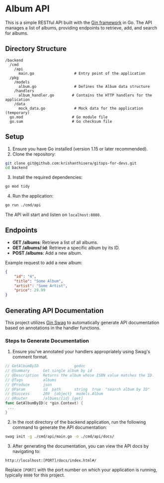 # Album API

This is a simple RESTful API built with the [Gin framework](https://github.com/gin-gonic/gin) in Go. The API manages a list of albums, providing endpoints to retrieve, add, and search for albums.

## Directory Structure

```
/backend
  /cmd
    /api
      main.go                  # Entry point of the application
  /pkg
    /models
      album.go                 # Defines the Album data structure
    /handlers
      album_handler.go        # Contains the HTTP handlers for the application
    /data
      mock_data.go             # Mock data for the application (temporary)
  go.mod                      # Go module file
  go.sum                      # Go checksum file
```

## Setup

1. Ensure you have Go installed (version 1.15 or later recommended).
2. Clone the repository:

```bash
git clone git@github.com:krishanthisera/gitops-for-devs.git
cd backend
```

3. Install the required dependencies:

```bash
go mod tidy
```

4. Run the application:

```bash
go run ./cmd/api
```

The API will start and listen on `localhost:8080`.

## Endpoints

- **GET /albums**: Retrieve a list of all albums.
- **GET /albums/:id**: Retrieve a specific album by its ID.
- **POST /albums**: Add a new album.

Example request to add a new album:

```json
{
    "id": "4",
    "title": "Some Album",
    "artist": "Some Artist",
    "price": 29.99
}
```

## Generating API Documentation

This project utilizes [Gin Swag](https://github.com/swaggo/gin-swagger) to automatically generate API documentation based on annotations in the handler functions.

### Steps to Generate Documentation

1. Ensure you've annotated your handlers appropriately using Swag's comment format.

```go
// GetAlbumByID                godoc
// @Summary      Get single album by id
// @Description  Returns the album whose ISBN value matches the ID.
// @Tags         albums
// @Produce      json
// @Param        id  path      string  true  "search album by ID"
// @Success      200  {object}  models.Album
// @Router       /albums/{id} [get]
func GetAlbumByID(c *gin.Context) {
 ...
}
```

2. In the root directory of the backend application, run the following command to generate the API documentation:

```bash
swag init -g ./cmd/api/main.go -o ./cmd/api/docs/
```

3. After generating the documentation, you can view the API docs by navigating to:

```
http://localhost:[PORT]/docs/index.html#/
```

Replace `[PORT]` with the port number on which your application is running, typically `8080` for this project.
